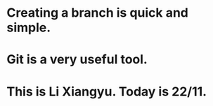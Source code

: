 # Creating a branch is quick and simple.
# Git is a very useful tool.
# This is Li Xiangyu. Today is 22/11.
